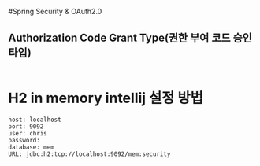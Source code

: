 #Spring Security & OAuth2.0 
## Authorization Code Grant Type(권한 부여 코드 승인 타입)
```

```

# H2 in memory intellij 설정 방법
```
host: localhost
port: 9092
user: chris
password:
database: mem
URL: jdbc:h2:tcp://localhost:9092/mem:security
```
